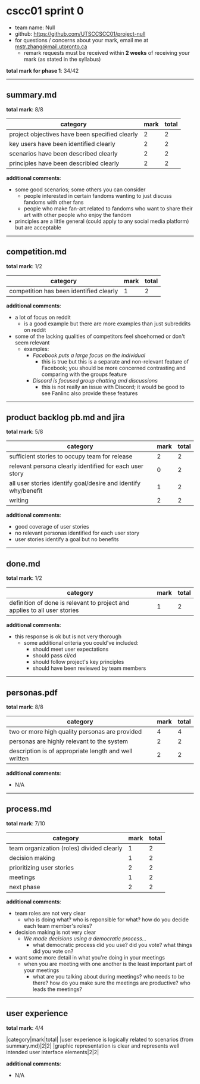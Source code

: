 # cscc01 sprint 0

- team name: Null
- github: https://github.com/UTSCCSCC01/project-null
- for questions / concerns about your mark, email me at mstr.zhang@mail.utoronto.ca
    - remark requests must be received within **2 weeks** of receiving your mark (as stated in the syllabus)

**total mark for phase 1**: 34/42

---

## summary.md

**total mark**: 8/8

|category|mark|total|
|---|---|---|
|project objectives have been specified clearly|2|2|
|key users have been identified clearly|2|2|
|scenarios have been described clearly|2|2|
|principles have been describled clearly|2|2|

**additional comments**:

- some good scenarios; some others you can consider
    - people interested in certain fandoms wanting to just discuss fandoms with other fans
    - people who make fan-art related to fandoms who want to share their art with other people who enjoy the fandom
- principles are a little general (could apply to any social media platform) but are acceptable

---

## competition.md

**total mark**: 1/2

|category|mark|total|
|---|---|---|
|competition has been identified clearly|1|2|

**additional comments**:

- a lot of focus on reddit
    - is a good example but there are more examples than just subreddits on reddit
- some of the lacking qualities of competitors feel shoehorned or don't seem relevant
    - examples:
        - _Facebook puts a large focus on the individual_
            - this is true but this is a separate and non-relevant feature of Facebook; you should be more concerned contrasting and comparing with the groups feature
        - _Discord is focused group chatting and discussions_
            - this is not really an issue with Discord; it would be good to see Fanlinc also provide these features

---

## product backlog pb.md and jira

**total mark**: 5/8

|category|mark|total|
|---|---|---|
|sufficient stories to occupy team for release|2|2|
|relevant persona clearly identified for each user story|0|2|
|all user stories identify goal/desire and identify why/benefit|1|2|
|writing|2|2|

**additional comments**:

- good coverage of user stories
- no relevant personas identified for each user story
- user stories identify a goal but no benefits

---

## done.md

**total mark**: 1/2

|category|mark|total|
|---|---|---|
|definition of done is relevant to project and applies to all user stories|1|2|

**additional comments**:

- this response is ok but is not very thorough
    - some additional criteria you could've included:
        - should meet user expectations
        - should pass ci/cd
        - should follow project's key principles
        - should have been reviewed by team members

---

## personas.pdf

**total mark**: 8/8

|category|mark|total|
|---|---|---|
|two or more high quality personas are provided|4|4|
|personas are highly relevant to the system|2|2|
|description is of appropriate length and well written|2|2|

**additional comments**:

- N/A

---

## process.md

**total mark**: 7/10

|category|mark|total|
|---|---|---|
|team organization (roles) divided clearly|1|2|
|decision making|1|2|
|prioritizing user stories|2|2|
|meetings|1|2|
|next phase|2|2|

**additional comments**:

- team roles are not very clear
    - who is doing what? who is reponsible for what? how do you decide each team member's roles?
- decision making is not very clear
    - _We made decisions using a democratic process..._
        - what democratic process did you use? did you vote? what things did you vote on?
- want some more detail in what you're doing in your meetings
    - when you are meeting with one another is the least important part of your meetings
        - what are you talking about during meetings? who needs to be there? how do you make sure the meetings are productive? who leads the meetings?

---

## user experience

**total mark**: 4/4

|category|mark|total|
|user experience is logically related to scenarios (from summary.md)|2|2|
|graphic representation is clear and represents well intended user interface elements|2|2|

**additional comments**:

- N/A

